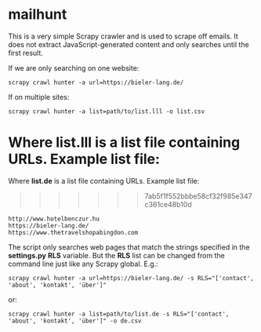 # mailhunt

This is a very simple Scrapy crawler and is used to scrape off emails. It does not extract JavaScript-generated content and only searches until the first result.


If we are only searching on one website:
```
scrapy crawl hunter -a url=https://bieler-lang.de/
```

If on multiple sites:
```
scrapy crawl hunter -a list=path/to/list.lll -o list.csv
```
Where **list.lll** is a list file containing URLs. Example list file:
=======
Where **list.de** is a list file containing URLs. Example list file:
>>>>>>> 7ab5f1f552bbbe58cf32f985e347c361ce48b10d
```
http://www.hotelbenczur.hu
https://bieler-lang.de/
https://www.thetravelshopabingdon.com
```

The script only searches web pages that match the strings specified in the **settings.py** **RLS** variable. But the **RLS** list can be changed from the command line just like any Scrapy global. E.g.: 
```
scrapy crawl hunter -a url=https://bieler-lang.de/ -s RLS="['contact', 'about', 'kontakt', 'über']"
```
or:
```
scrapy crawl hunter -a list=path/to/list.de -s RLS="['contact', 'about', 'kontakt', 'über']" -o de.csv
```

